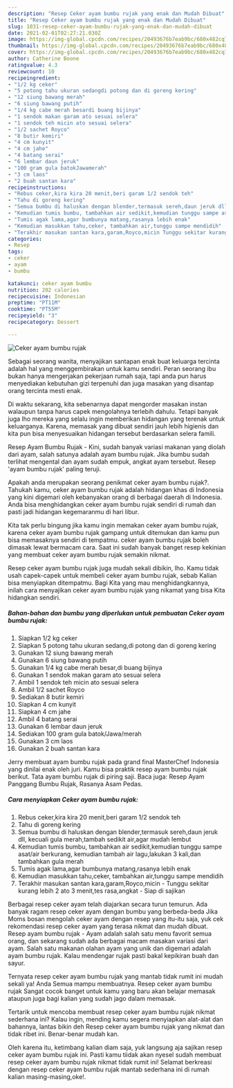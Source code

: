 ```yaml
---
description: "Resep Ceker ayam bumbu rujak yang enak dan Mudah Dibuat"
title: "Resep Ceker ayam bumbu rujak yang enak dan Mudah Dibuat"
slug: 1031-resep-ceker-ayam-bumbu-rujak-yang-enak-dan-mudah-dibuat
date: 2021-02-01T02:27:21.030Z
image: https://img-global.cpcdn.com/recipes/20493676b7eab9bc/680x482cq70/ceker-ayam-bumbu-rujak-foto-resep-utama.jpg
thumbnail: https://img-global.cpcdn.com/recipes/20493676b7eab9bc/680x482cq70/ceker-ayam-bumbu-rujak-foto-resep-utama.jpg
cover: https://img-global.cpcdn.com/recipes/20493676b7eab9bc/680x482cq70/ceker-ayam-bumbu-rujak-foto-resep-utama.jpg
author: Catherine Boone
ratingvalue: 4.3
reviewcount: 10
recipeingredient:
- "1/2 kg ceker"
- "5 potong tahu ukuran sedangdi potong dan di goreng kering"
- "12 siung bawang merah"
- "6 siung bawang putih"
- "1/4 kg cabe merah besardi buang bijinya"
- "1 sendok makan garam ato sesuai selera"
- "1 sendok teh micin ato sesuai selera"
- "1/2 sachet Royco"
- "8 butir kemiri"
- "4 cm kunyit"
- "4 cm jahe"
- "4 batang serai"
- "6 lembar daun jeruk"
- "100 gram gula batokJawamerah"
- "3 cm laos"
- "2 buah santan kara"
recipeinstructions:
- "Rebus ceker,kira kira 20 menit,beri garam 1/2 sendok teh"
- "Tahu di goreng kering"
- "Semua bumbu di haluskan dengan blender,termasuk sereh,daun jeruk dll, kecuali gula merah,tambah sedikit air,agar mudah lembut"
- "Kemudian tumis bumbu, tambahkan air sedikit,kemudian tunggu sampe asat/air berkurang, kemudian tambah air lagu,lakukan 3 kali,dan tambahkan gula merah"
- "Tumis agak lama,agar bumbunya matang,rasanya lebih enak"
- "Kemudian masukkan tahu,ceker, tambahkan air,tunggu sampe mendidih"
- "Terakhir masukan santan kara,garam,Royco,micin Tunggu sekitar kurang lebih 2 ato 3 menit,tes rasa,angkat Siap di sajikan"
categories:
- Resep
tags:
- ceker
- ayam
- bumbu

katakunci: ceker ayam bumbu 
nutrition: 202 calories
recipecuisine: Indonesian
preptime: "PT11M"
cooktime: "PT55M"
recipeyield: "3"
recipecategory: Dessert

---
```



![Ceker ayam bumbu rujak](https://img-global.cpcdn.com/recipes/20493676b7eab9bc/680x482cq70/ceker-ayam-bumbu-rujak-foto-resep-utama.jpg)

Sebagai seorang wanita, menyajikan santapan enak buat keluarga tercinta adalah hal yang menggembirakan untuk kamu sendiri. Peran seorang ibu bukan hanya mengerjakan pekerjaan rumah saja, tapi anda pun harus menyediakan kebutuhan gizi terpenuhi dan juga masakan yang disantap orang tercinta mesti enak.

Di waktu  sekarang, kita sebenarnya dapat mengorder masakan instan walaupun tanpa harus capek mengolahnya terlebih dahulu. Tetapi banyak juga lho mereka yang selalu ingin memberikan hidangan yang terenak untuk keluarganya. Karena, memasak yang dibuat sendiri jauh lebih higienis dan kita pun bisa menyesuaikan hidangan tersebut berdasarkan selera famili. 

Resep Ayam Bumbu Rujak - Kini, sudah banyak variasi makanan yang diolah dari ayam, salah satunya adalah ayam bumbu rujak. Jika bumbu sudah terlihat mengental dan ayam sudah empuk, angkat ayam tersebut. Resep &#39;ayam bumbu rujak&#39; paling teruji.

Apakah anda merupakan seorang penikmat ceker ayam bumbu rujak?. Tahukah kamu, ceker ayam bumbu rujak adalah hidangan khas di Indonesia yang kini digemari oleh kebanyakan orang di berbagai daerah di Indonesia. Anda bisa menghidangkan ceker ayam bumbu rujak sendiri di rumah dan pasti jadi hidangan kegemaranmu di hari libur.

Kita tak perlu bingung jika kamu ingin memakan ceker ayam bumbu rujak, karena ceker ayam bumbu rujak gampang untuk ditemukan dan kamu pun bisa memasaknya sendiri di tempatmu. ceker ayam bumbu rujak boleh dimasak lewat bermacam cara. Saat ini sudah banyak banget resep kekinian yang membuat ceker ayam bumbu rujak semakin nikmat.

Resep ceker ayam bumbu rujak juga mudah sekali dibikin, lho. Kamu tidak usah capek-capek untuk membeli ceker ayam bumbu rujak, sebab Kalian bisa menyiapkan ditempatmu. Bagi Kita yang mau menghidangkannya, inilah cara menyajikan ceker ayam bumbu rujak yang nikamat yang bisa Kita hidangkan sendiri.

<!--inarticleads1-->

##### Bahan-bahan dan bumbu yang diperlukan untuk pembuatan Ceker ayam bumbu rujak:

1. Siapkan 1/2 kg ceker
1. Siapkan 5 potong tahu ukuran sedang,di potong dan di goreng kering
1. Gunakan 12 siung bawang merah
1. Gunakan 6 siung bawang putih
1. Gunakan 1/4 kg cabe merah besar,di buang bijinya
1. Gunakan 1 sendok makan garam ato sesuai selera
1. Ambil 1 sendok teh micin ato sesuai selera
1. Ambil 1/2 sachet Royco
1. Sediakan 8 butir kemiri
1. Siapkan 4 cm kunyit
1. Siapkan 4 cm jahe
1. Ambil 4 batang serai
1. Gunakan 6 lembar daun jeruk
1. Sediakan 100 gram gula batok/Jawa/merah
1. Gunakan 3 cm laos
1. Gunakan 2 buah santan kara


Jerry membuat ayam bumbu rujak pada grand final MasterChef Indonesia yang dinilai enak oleh juri. Kamu bisa praktik resep ayam bumbu rujak berikut. Tata ayam bumbu rujak di piring saji. Baca juga: Resep Ayam Panggang Bumbu Rujak, Rasanya Asam Pedas. 

<!--inarticleads2-->

##### Cara menyiapkan Ceker ayam bumbu rujak:

1. Rebus ceker,kira kira 20 menit,beri garam 1/2 sendok teh
1. Tahu di goreng kering
1. Semua bumbu di haluskan dengan blender,termasuk sereh,daun jeruk dll, kecuali gula merah,tambah sedikit air,agar mudah lembut
1. Kemudian tumis bumbu, tambahkan air sedikit,kemudian tunggu sampe asat/air berkurang, kemudian tambah air lagu,lakukan 3 kali,dan tambahkan gula merah
1. Tumis agak lama,agar bumbunya matang,rasanya lebih enak
1. Kemudian masukkan tahu,ceker, tambahkan air,tunggu sampe mendidih
1. Terakhir masukan santan kara,garam,Royco,micin - Tunggu sekitar kurang lebih 2 ato 3 menit,tes rasa,angkat - Siap di sajikan


Berbagai resep ceker ayam telah diajarkan secara turun temurun. Ada banyak ragam resep ceker ayam dengan bumbu yang berbeda-beda Jika Moms bosan mengolah ceker ayam dengan resep yang itu-itu saja, yuk cek rekomendasi resep ceker ayam yang terasa nikmat dan mudah dibuat. Resep ayam bumbu rujak - Ayam adalah salah satu menu favorit semua orang, dan sekarang sudah ada berbagai macam masakan variasi dari ayam. Salah satu makanan olahan ayam yang unik dan digemari adalah ayam bumbu rujak. Kalau mendengar rujak pasti bakal kepikiran buah dan sayur. 

Ternyata resep ceker ayam bumbu rujak yang mantab tidak rumit ini mudah sekali ya! Anda Semua mampu membuatnya. Resep ceker ayam bumbu rujak Sangat cocok banget untuk kamu yang baru akan belajar memasak ataupun juga bagi kalian yang sudah jago dalam memasak.

Tertarik untuk mencoba membuat resep ceker ayam bumbu rujak nikmat sederhana ini? Kalau ingin, mending kamu segera menyiapkan alat-alat dan bahannya, lantas bikin deh Resep ceker ayam bumbu rujak yang nikmat dan tidak ribet ini. Benar-benar mudah kan. 

Oleh karena itu, ketimbang kalian diam saja, yuk langsung aja sajikan resep ceker ayam bumbu rujak ini. Pasti kamu tiidak akan nyesel sudah membuat resep ceker ayam bumbu rujak nikmat tidak rumit ini! Selamat berkreasi dengan resep ceker ayam bumbu rujak mantab sederhana ini di rumah kalian masing-masing,oke!.

